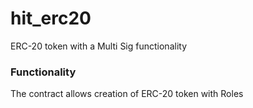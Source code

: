 # hit_erc20
ERC-20 token with a Multi Sig functionality

### Functionality
The contract allows creation of ERC-20 token with Roles 

